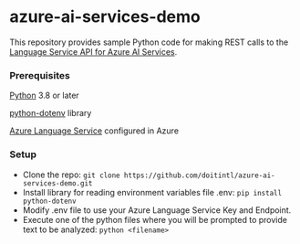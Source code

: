 # azure-ai-services-demo

This repository provides sample Python code for making REST calls to the [Language Service API for Azure AI Services](https://learn.microsoft.com/en-us/azure/ai-services/language-service/).

### Prerequisites

[Python](https://www.python.org/) 3.8 or later

[python-dotenv](https://pypi.org/project/python-dotenv/) library

[Azure Language Service](https://learn.microsoft.com/en-us/azure/ai-services/language-service/language-detection/quickstart?tabs=macos&pivots=programming-language-python) configured in Azure

### Setup

- Clone the repo:  `git clone https://github.com/doitintl/azure-ai-services-demo.git`
- Install library for reading environment variables file .env:  `pip install python-dotenv`
- Modify .env file to use your Azure Language Service Key and Endpoint.
- Execute one of the python files where you will be prompted to provide text to be analyzed:  `python <filename>`
